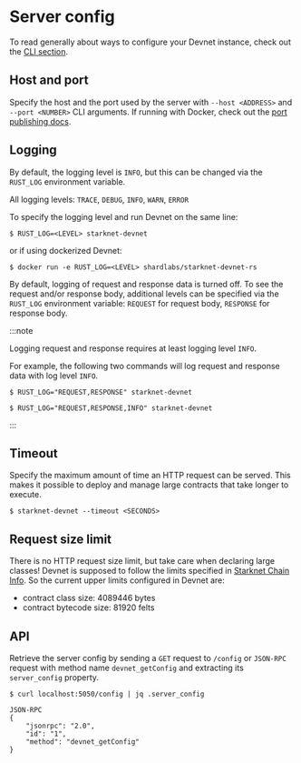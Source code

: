 # Server config

To read generally about ways to configure your Devnet instance, check out the [CLI section](./running/cli.md).

## Host and port

Specify the host and the port used by the server with `--host <ADDRESS>` and `--port <NUMBER>` CLI arguments. If running with Docker, check out the [port publishing docs](./running/docker#container-port-publishing).

## Logging

By default, the logging level is `INFO`, but this can be changed via the `RUST_LOG` environment variable.

All logging levels: `TRACE`, `DEBUG`, `INFO`, `WARN`, `ERROR`

To specify the logging level and run Devnet on the same line:

```
$ RUST_LOG=<LEVEL> starknet-devnet
```

or if using dockerized Devnet:

```
$ docker run -e RUST_LOG=<LEVEL> shardlabs/starknet-devnet-rs
```

By default, logging of request and response data is turned off.
To see the request and/or response body, additional levels can be specified via the `RUST_LOG` environment variable: `REQUEST` for request body, `RESPONSE` for response body.

:::note

Logging request and response requires at least logging level `INFO`.

For example, the following two commands will log request and response data with log level `INFO`.

```
$ RUST_LOG="REQUEST,RESPONSE" starknet-devnet
```

```
$ RUST_LOG="REQUEST,RESPONSE,INFO" starknet-devnet
```

:::

## Timeout

Specify the maximum amount of time an HTTP request can be served. This makes it possible to deploy and manage large contracts that take longer to execute.

```
$ starknet-devnet --timeout <SECONDS>
```

## Request size limit

There is no HTTP request size limit, but take care when declaring large classes! Devnet is supposed to follow the limits specified in [Starknet Chain Info](https://docs.starknet.io/resources/chain-info/#current_limits). So the current upper limits configured in Devnet are:

- contract class size: 4089446 bytes
- contract bytecode size: 81920 felts

## API

Retrieve the server config by sending a `GET` request to `/config` or `JSON-RPC` request with method name `devnet_getConfig` and extracting its `server_config` property.

```
$ curl localhost:5050/config | jq .server_config
```

```
JSON-RPC
{
    "jsonrpc": "2.0",
    "id": "1",
    "method": "devnet_getConfig"
}
```
